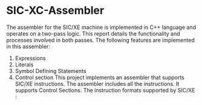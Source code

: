 # SIC-XC-Assembler
The assembler for the SIC/XE machine is implemented in C++ language and operates
on a two-pass logic. This report details the functionality and processes involved
in both passes.
The following features are implemented in this assembler:
1. Expressions
2. Literals
3. Symbol Defining Statements
4. Control section
This project implements an assembler that supports SIC/XE instructions. The
assembler includes all the instructions. It supports Control Sections.
The instruction formats supported by SIC/XE :


